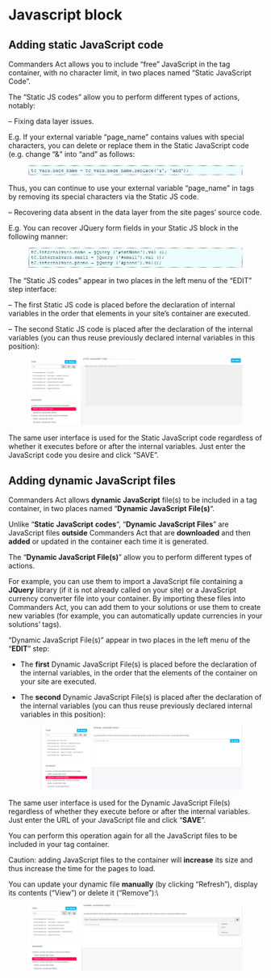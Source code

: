 # Javascript block

## Adding static JavaScript code

Commanders Act allows you to include “free” JavaScript in the tag container, with no character limit, in two places named “Static JavaScript Code”.

The “Static JS codes” allow you to perform different types of actions, notably:

–  Fixing data layer issues.

E.g. If your external variable “page\_name” contains values with special characters, you can delete or replace them in the Static JavaScript code (e.g. change “&” into “and” as follows:

<figure><img src="../../../../../../../.gitbook/assets/image (39).png" alt=""><figcaption></figcaption></figure>

Thus, you can continue to use your external variable “page\_name” in tags by removing its special characters via the Static JS code.

– Recovering data absent in the data layer from the site pages’ source code.

E.g. You can recover JQuery form fields in your Static JS block in the following manner:

<figure><img src="../../../../../../../.gitbook/assets/image (91).png" alt=""><figcaption></figcaption></figure>

The “Static JS codes” appear in two places in the left menu of the “EDIT” step interface:

–  The first Static JS code is placed before the declaration of internal variables in the order that elements in your site’s container are executed.

–  The second Static JS code is placed after the declaration of the internal variables (you can thus reuse previously declared internal variables in this position):

<figure><img src="../../../../../../../.gitbook/assets/image (2) (1).png" alt=""><figcaption></figcaption></figure>

The same user interface is used for the Static JavaScript code regardless of whether it executes before or after the internal variables. Just enter the JavaScript code you desire and click “SAVE”.

## Adding dynamic JavaScript files

Commanders Act allows **dynamic** **JavaScript** file(s) to be included in a tag container, in two places named “**Dynamic** **JavaScript** **File(s)**“.

Unlike “**Static** **JavaScript** **codes**“, “**Dynamic** **JavaScript Files**” are JavaScript files **outside** Commanders Act that are **downloaded** and then **added** or updated in the  container each time it is generated.

The “**Dynamic JavaScript File(s)**” allow you to perform different types of actions.

For example, you can use them to import a JavaScript file containing a **JQuery** library (if it is not already called on your site) or a JavaScript currency converter file into your container. By importing these files into Commanders Act, you can add them to your solutions or use them to create new variables (for example, you can automatically update currencies in your solutions’ tags).

“Dynamic JavaScript File(s)” appear in two places in the left menu of the “**EDIT**” step:

* The **first** Dynamic JavaScript File(s) is placed before the declaration of the internal variables, in the order that the elements of the container on your site are executed.
*   The **second** Dynamic JavaScript File(s) is placed after the declaration of the internal variables (you can thus reuse previously declared internal variables in this position):

    <figure><img src="../../../../../../../.gitbook/assets/image (45).png" alt=""><figcaption></figcaption></figure>

The same user interface is used for the Dynamic JavaScript File(s) regardless of whether they execute before or after the internal variables. Just enter the URL of your JavaScript file and click “**SAVE**”.

You can perform this operation again for all the JavaScript files to be included in your tag container.

Caution: adding JavaScript files to the container will **increase** its size and thus increase the time for the pages to load.

You can update your dynamic file **manually** (by clicking “Refresh”), display its contents (“View”) or delete it (“Remove”):\


<figure><img src="../../../../../../../.gitbook/assets/image (62).png" alt=""><figcaption></figcaption></figure>
